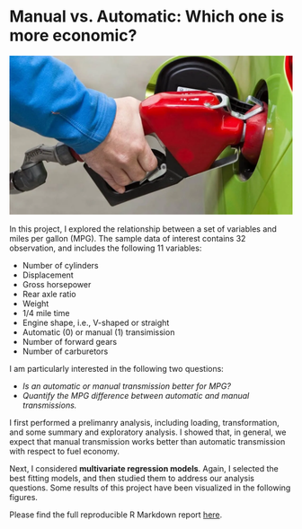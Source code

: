 # Manual vs. Automatic: Which one is more economic?

![har](img/mpg4.jpg)

In this project, I explored the relationship between a set of variables and miles per gallon (MPG). The sample data of interest contains 32 observation, and includes the following 11 variables: 
- Number of cylinders 
- Displacement 
- Gross horsepower 
- Rear axle ratio 
- Weight 
- 1/4 mile time 
- Engine shape, i.e., V-shaped or straight 
- Automatic (0) or manual (1) transimission 
- Number of forward gears 
- Number of carburetors 

I am particularly interested in the following two questions: 
- *Is an automatic or manual transmission better for MPG?* 
- *Quantify the MPG difference between automatic and manual transmissions.* 

I first performed a prelimanry analysis, including loading, transformation, and some summary and exploratory analysis. I showed that, in general, we expect that manual transmission works better than automatic transmission with respect to fuel economy.

Next, I considered **multivariate regression models**. Again, I selected the best fitting models, and then studied them to address our analysis questions. Some results of this project have been visualized in the following figures.

Please find the full reproducible R Markdown report [here](https://rpubs.com/asaf/MPGvsTrans_Regressions).